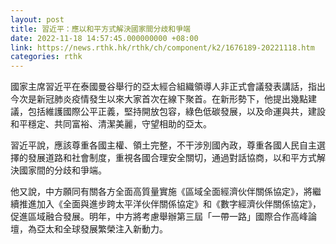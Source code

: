 ```yaml
---
layout: post
title: 習近平：應以和平方式解決國家間分歧和爭端
date: 2022-11-18 14:57:45.000000000 +08:00
link: https://news.rthk.hk/rthk/ch/component/k2/1676189-20221118.htm
categories: rthk
---
```


國家主席習近平在泰國曼谷舉行的亞太經合組織領導人非正式會議發表講話，指出今次是新冠肺炎疫情發生以來大家首次在線下聚首。在新形勢下，他提出幾點建議，包括維護國際公平正義，堅持開放包容，綠色低碳發展，以及命運與共，建設和平穩定、共同富裕、清潔美麗，守望相助的亞太。

習近平說，應該尊重各國主權、領土完整，不干涉別國內政，尊重各國人民自主選擇的發展道路和社會制度，重視各國合理安全關切，通過對話協商，以和平方式解決國家間的分歧和爭端。

他又說，中方願同有關各方全面高質量實施《區域全面經濟伙伴關係協定》，將繼續推進加入《全面與進步跨太平洋伙伴關係協定》和《數字經濟伙伴關係協定》，促進區域融合發展。明年，中方將考慮舉辦第三屆「一帶一路」國際合作高峰論壇，為亞太和全球發展繁榮注入新動力。

